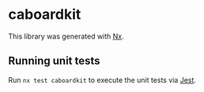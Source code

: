 # caboardkit

This library was generated with [Nx](https://nx.dev).

## Running unit tests

Run `nx test caboardkit` to execute the unit tests via [Jest](https://jestjs.io).
